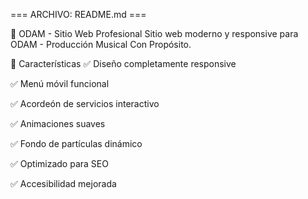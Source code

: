 === ARCHIVO: README.md ===

🎵 ODAM - Sitio Web Profesional
Sitio web moderno y responsive para ODAM - Producción Musical Con Propósito.

🚀 Características
✅ Diseño completamente responsive

✅ Menú móvil funcional

✅ Acordeón de servicios interactivo

✅ Animaciones suaves

✅ Fondo de partículas dinámico

✅ Optimizado para SEO

✅ Accesibilidad mejorada
